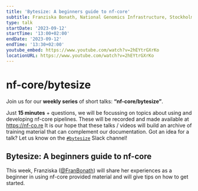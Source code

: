 ```yaml
---
title: 'Bytesize: A beginners guide to nf-core'
subtitle: Franziska Bonath, National Genomics Infrastructure, Stockholm
type: talk
startDate: '2023-09-12'
startTime: '13:00+02:00'
endDate: '2023-09-12'
endTime: '13:30+02:00'
youtube_embed: https://www.youtube.com/watch?v=2hEYtrGXrKo
locationURL: https://www.youtube.com/watch?v=2hEYtrGXrKo
---
```


# nf-core/bytesize

Join us for our **weekly series** of short talks: **“nf-core/bytesize”**.

Just **15 minutes** + questions, we will be focussing on topics about using and developing nf-core pipelines.
These will be recorded and made available at <https://nf-co.re>
It is our hope that these talks / videos will build an archive of training material that can complement our documentation. Got an idea for a talk? Let us know on the [`#bytesize`](https://nfcore.slack.com/channels/bytesize) Slack channel!

## Bytesize: A beginners guide to nf-core

This week, Franziska ([@FranBonath](https://github.com/FranBonath)) will share her experiences as a beginner in using nf-core provided material and will give tips on how to get started.
